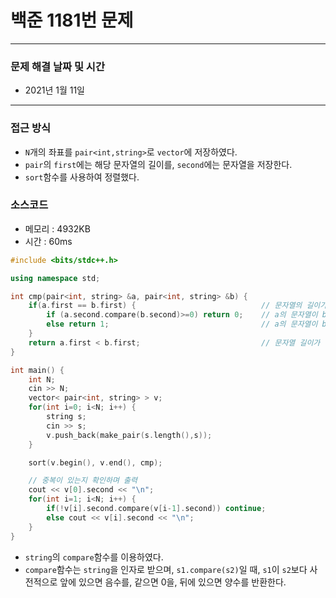 
# 백준 1181번 문제

---

### 문제 해결 날짜 및 시간

- 2021년 1월 11일

---

### 접근 방식
- `N`개의 좌표를 `pair<int,string>`로 `vector`에 저장하였다.
- `pair`의 `first`에는 해당 문자열의 길이를, `second`에는 문자열을 저장한다.
- `sort`함수를 사용하여 정렬했다.

### 소스코드
- 메모리 : 4932KB
- 시간 : 60ms
```c++
#include <bits/stdc++.h>

using namespace std;

int cmp(pair<int, string> &a, pair<int, string> &b) {
    if(a.first == b.first) {                            // 문자열의 길이가 같으면
        if (a.second.compare(b.second)>=0) return 0;    // a의 문자열이 b의 문자열보다 뒤에 있거나 같으면
        else return 1;                                  // a의 문자열이 b의 문자열보다 앞에 있으면
    }
    return a.first < b.first;                           // 문자열 길이가 다르면 내림차순 정렬
}

int main() {
    int N;
    cin >> N;
    vector< pair<int, string> > v;
    for(int i=0; i<N; i++) {
        string s;
        cin >> s;
        v.push_back(make_pair(s.length(),s));
    }

    sort(v.begin(), v.end(), cmp);

    // 중복이 있는지 확인하며 출력
    cout << v[0].second << "\n";
    for(int i=1; i<N; i++) {
        if(!v[i].second.compare(v[i-1].second)) continue;
        else cout << v[i].second << "\n";
    }
}
```
- `string`의 `compare`함수를 이용하였다. 
- `compare`함수는 `string`을 인자로 받으며, `s1.compare(s2)`일 때, `s1`이 `s2`보다 사전적으로 앞에 있으면 음수를, 같으면 0을, 뒤에 있으면 양수를 반환한다.